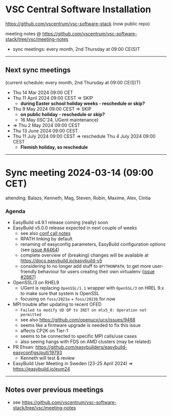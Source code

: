 # VSC Central Software Installation

https://github.com/vscentrum/vsc-software-stack (now public repo)

meeting notes @ https://github.com/vscentrum/vsc-software-stack/tree/vsc/meeting-notes

* sync meetings: every month, 2nd Thursday at 09:00 CE(S)T


-------

## Next sync meetings

(current schedule: every month, 2nd Thursday at 09:00 CE(S)T)

* Thu 14 Mar 2024 09:00 CET
* Thu 11 April 2024 09:00 CEST => SKIP
    * **during Easter school holiday weeks - reschedule or skip?**
* Thu 9 May 2024 09:00 CEST => SKIP
    * **on public holiday - reschedule or skip?**
    * 16 May (ISC'24, UGent maintenance)
* => Thu 2 May 2024 09:00 CEST
* Thu 13 June 2024 09:00 CEST
* Thu 11 July 2024 09:00 CEST => reschedule Thu 4 July 2024 09:00 CEST
    * **Flemish holiday, so reschedule**

-------

# Sync meeting 2024-03-14 (09:00 CET)

attending: Balazs, Kenneth, Mag, Steven, Robin, Maxime, Alex, Cintia

### Agenda

- EasyBuild v4.9.1 release coming (really) soon
- EasyBuild v5.0.0 release expected in next couple of weeks
    - see also [conf call notes](https://github.com/easybuilders/easybuild/wiki/Conference-call-notes-20240313)
    - RPATH linking by default
    - renaming of easyconfig parameters, EasyBuild configuration options (see [issue #4464](https://github.com/easybuilders/easybuild-framework/issues/4464))
    - complete overview of (breaking) changes will be available at https://docs.easybuild.io/easybuild-v5
    - considering to no longer add stuff to `$PYTHONPATH`, to get more user-friendly behaviour for users creating their own virtualenv ([issue #2887](https://github.com/easybuilders/easybuild-easyblocks/issues/2887))
- OpenSSL/3 on RHEL9
    - UGent is replacing `OpenSSL/1.1` wrapper with `OpenSSL/3` on HREL 9.x to make sure that system is OpenSSL
    - focusing on `foss/2023a` + `foss/2023b` for now
- MPI trouble after updating to recent OFED
    - `Failed to modify UD QP to INIT on mlx5_0: Operation not permitted`
    - see also https://github.com/openucx/ucx/issues/9468
    - seems like a firmware upgrade is needed to fix this issue
    - affects CP2K on Tier-1
    - seems to be connected to specific MPI calls/use cases
    - also seeing hangs with FDS on AMD clusters (may be related)
- PR Ehsan: https://github.com/easybuilders/easybuild-easyconfigs/pull/19793
    - Kenneth will test & review
- EasyBuild User Meeting in Sweden (23-25 April 2024) => https://easybuild.io/eum24

---

## Notes over previous meetings

- see https://github.com/vscentrum/vsc-software-stack/tree/vsc/meeting-notes
